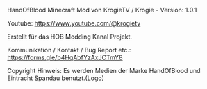 HandOfBlood Minecraft Mod von KrogieTV / Krogie - Version: 1.0.1

Youtube: https://www.youtube.com/@krogietv

Erstellt für das HOB Modding Kanal Projekt. 

Kommunikation / Kontakt / Bug Report etc.:
https://forms.gle/b4HqAbfYzAxJCTmY8

Copyright Hinweis:
Es werden Medien der Marke HandOfBlood und Eintracht Spandau benutzt.(Logo)

